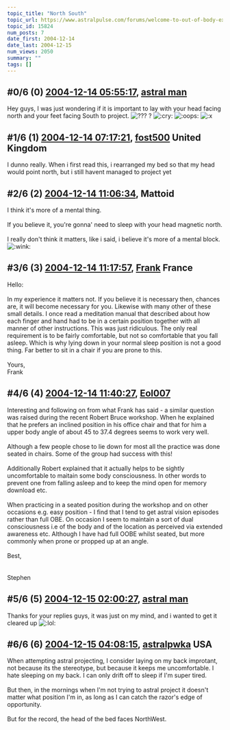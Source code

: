 ```yaml
---
topic_title: "North South"
topic_url: https://www.astralpulse.com/forums/welcome-to-out-of-body-experiences!/north-south
topic_id: 15824
num_posts: 7
date_first: 2004-12-14
date_last: 2004-12-15
num_views: 2050
summary: ""
tags: []
---
```


## \#0/6 (0) [2004-12-14 05:55:17](https://www.astralpulse.com/forums/index.php?msg=137914), [astral man](https://www.astralpulse.com/forums/profile/?u=7472)  ##
<section>
Hey guys, I was just wondering if it is important to lay with your head facing north and your feet facing South to project.
<img alt="???" class="smiley" src="https://www.astralpulse.com/forums/Smileys/fugue/huh.png" title="Huh"/>
?
<img alt=":cry:" class="smiley" src="https://www.astralpulse.com/forums/Smileys/fugue/cry.png" title="Cry"/>
<img alt=":oops:" class="smiley" src="https://www.astralpulse.com/forums/Smileys/fugue/embarrassed.png" title="embarassed"/>
<img alt=":x" class="smiley" src="https://www.astralpulse.com/forums/Smileys/fugue/angry.png" title="Angry"/>
</section>

## \#1/6 (1) [2004-12-14 07:17:21](https://www.astralpulse.com/forums/index.php?msg=137920), [fost500](https://www.astralpulse.com/forums/profile/?u=6764) United Kingdom ##
<section>
I dunno really. When i first read this, i rearranged my bed so that my head would point north, but i still havent managed to project yet
</section>

## \#2/6 (2) [2004-12-14 11:06:34](https://www.astralpulse.com/forums/index.php?msg=137957), Mattoid  ##
<section>
I think it's more of a mental thing.
<br>
<br>
If you believe it, you're gonna' need to sleep with your head magnetic north.
<br>
<br>
I really don't think it matters, like i said, i believe it's more of a mental block.
<br>
<img alt=":wink:" class="smiley" src="https://www.astralpulse.com/forums/Smileys/fugue/wink.png" title="Wink"/>
</section>

## \#3/6 (3) [2004-12-14 11:17:57](https://www.astralpulse.com/forums/index.php?msg=137963), [Frank](https://www.astralpulse.com/forums/profile/?u=359) France ##
<section>
Hello:
<br>
<br>
In my experience it matters not. If you believe it is necessary then, chances are, it will become necessary for you. Likewise with many other of these small details. I once read a meditation manual that described about how each finger and hand had to be in a certain position together with all manner of other instructions. This was just ridiculous. The only real requirement is to be fairly comfortable, but not so comfortable that you fall asleep. Which is why lying down in your normal sleep position is not a good thing. Far better to sit in a chair if you are prone to this.
<br>
<br>
Yours,
<br>
Frank
</section>

## \#4/6 (4) [2004-12-14 11:40:27](https://www.astralpulse.com/forums/index.php?msg=137965), [Eol007](https://www.astralpulse.com/forums/profile/?u=1893)  ##
<section>
Interesting and following on from what Frank has said - a similar question was raised during the recent Robert Bruce workshop. When he explained that he prefers an inclined position in his office chair and that for him a upper body angle of about 45 to 37.4 degrees seems to work very well.
<br>
<br>
Although a few people chose to lie down for most all the practice was done seated in chairs. Some of the group had success with this!
<br>
<br>
Additionally Robert explained that it actually helps to be sightly uncomfortable to maitain some body consciousness. In other words to prevent one from falling asleep and to keep the mind open for memory download etc.
<br>
<br>
When practicing in a seated position during the workshop and on other occasions e.g. easy position - I find that I tend to get astral vision episodes rather than full OBE. On occasion I seem to maintain a sort of dual consciousness i.e of the body and of the location as perceived via extended awareness etc. Although I have had full OOBE whilst seated, but more commonly when prone or propped up at an angle.
<br>
<br>
Best,
<br>
<br>
<br>
Stephen
</section>

## \#5/6 (5) [2004-12-15 02:00:27](https://www.astralpulse.com/forums/index.php?msg=138091), [astral man](https://www.astralpulse.com/forums/profile/?u=7472)  ##
<section>
Thanks for your replies guys, it was just on my mind, and i wanted to get it cleared up
<img alt=":lol:" class="smiley" src="https://www.astralpulse.com/forums/Smileys/fugue/cheesy.png" title="Cheesy"/>
</section>

## \#6/6 (6) [2004-12-15 04:08:15](https://www.astralpulse.com/forums/index.php?msg=138114), [astralpwka](https://www.astralpulse.com/forums/profile/?u=6373) USA ##
<section>
When attempting astral projecting, I consider laying on my back improtant, not because its the stereotype, but because it keeps me uncomfortable. I hate sleeping on my back. I can only drift off to sleep if I'm super tired.
<br>
<br>
But then, in the mornings when I'm not trying to astral project it doesn't matter what position I'm in, as long as I can catch the razor's edge of opportunity.
<br>
<br>
But for the record, the head of the bed faces NorthWest.
</section>